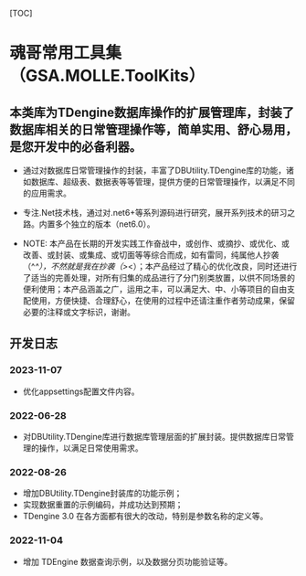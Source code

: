 [TOC]

# 魂哥常用工具集（GSA.MOLLE.ToolKits）

## 本类库为TDengine数据库操作的扩展管理库，封装了数据库相关的日常管理操作等，简单实用、舒心易用，是您开发中的必备利器。

- 通过对数据库日常管理操作的封装，丰富了DBUtility.TDengine库的功能，诸如数据库、超级表、数据表等等管理，提供方便的日常管理操作，以满足不同的应用需求。

- 专注.Net技术栈，通过对.net6+等系列源码进行研究，展开系列技术的研习之路。内置多个独立的版本（net6.0）。

- NOTE: 本产品在长期的开发实践工作奋战中，或创作、或摘抄、或优化、或改善、或封装、或集成、或切面等等综合而成，如有雷同，纯属他人抄袭（^_^），不然就是我在抄袭（&gt;_&lt;）；本产品经过了精心的优化改良，同时还进行了适当的完善处理，对所有归集的成品进行了分门别类放置，以供不同场景的便利使用；本产品涵盖之广，运用之丰，可以满足大、中、小等项目的自由支配使用，方便快捷、合理舒心，在使用的过程中还请注重作者劳动成果，保留必要的注释或文字标识，谢谢。


## 开发日志

### 2023-11-07
- 优化appsettings配置文件内容。

### 2022-06-28
- 对DBUtility.TDengine库进行数据库管理层面的扩展封装。提供数据库日常管理的操作，以满足日常使用需求。

### 2022-08-26
- 增加DBUtility.TDengine封装库的功能示例；
- 实现数据重置的示例编码，并成功达到预期；
- TDengine 3.0 在各方面都有很大的改动，特别是参数名称的定义等。

### 2022-11-04
- 增加 TDEngine 数据查询示例，以及数据分页功能验证等。
